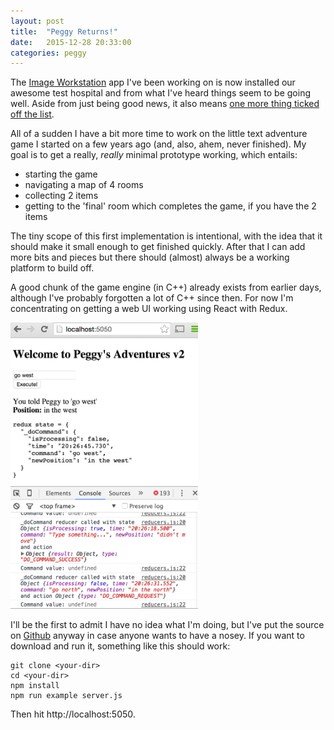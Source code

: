 ```yaml
---
layout: post
title:  "Peggy Returns!"
date:   2015-12-28 20:33:00
categories: peggy
---
```


The [Image Workstation][iws] app I've been working on is now installed our awesome test
hospital and from what I've heard things seem to be going well. Aside from just being good
news, it also means [one more thing ticked off the list][lb30-tech].

All of a sudden I have a bit more time to work on the little text adventure game I started
on a few years ago (and, also, ahem, never finished). My goal is to get a really, *really*
minimal prototype working, which entails:

 - starting the game
 - navigating a map of 4 rooms
 - collecting 2 items
 - getting to the 'final' room which completes the game, if you have the 2 items

The tiny scope of this first implementation is intentional, with the idea that it should make
it small enough to get finished quickly. After that I can add more bits and pieces but
there should (almost) always be a working platform to build off.

A good chunk of the game engine (in C++) already exists from earlier days, although I've
probably forgotten a lot of C++ since then. For now I'm concentrating on getting a web
UI working using React with Redux.

<img src="/assets/images/2015-12-28/peggy2-ui.png" width="300">

I'll be the first to admit I have no idea what I'm doing, but I've put the source on [Github][gh]
anyway in case anyone wants to have a nosey. If you want to download and run it, something
like this should work:

    git clone <your-dir>
    cd <your-dir>
    npm install
    npm run example server.js

Then hit http://localhost:5050.

[iws]: http://peterussell.me/programming/2015/11/04/Image-Workstation-Update.html
[lb30-tech]: http://peterussell.me/programming/2015/09/14/Life-Before-30-Technology.html
[gh]: https://github.com/peterussell/peggy2
